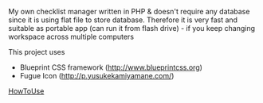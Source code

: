 My own checklist manager written in PHP & doesn't require any database since it is using flat file to store database. Therefore it is very fast and suitable as portable app (can run it from flash drive) - if you keep changing workspace across multiple computers

This project uses
  * Blueprint CSS framework (http://www.blueprintcss.org)
  * Fugue Icon (http://p.yusukekamiyamane.com/)

[HowToUse](https://code.google.com/p/checklist-082/wiki/HowToUse)